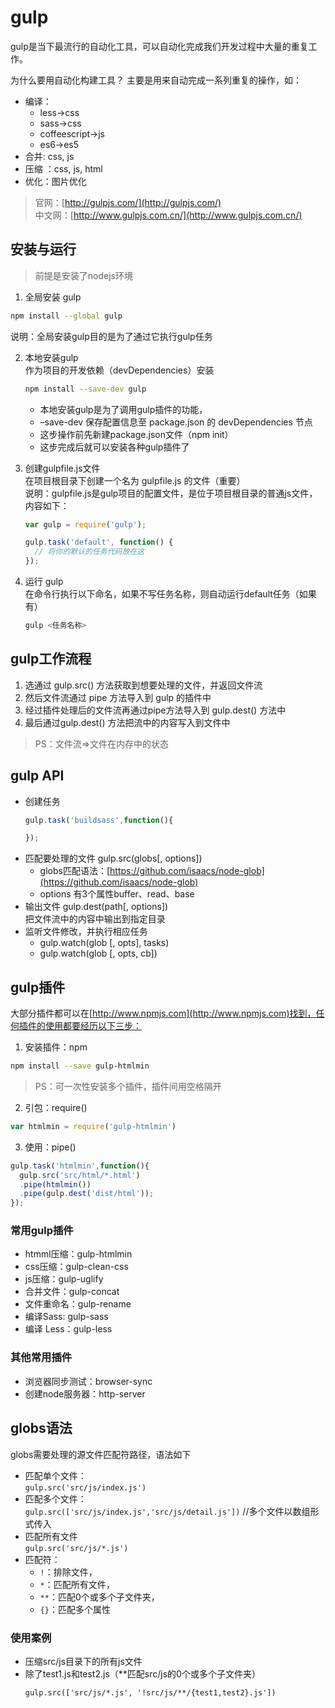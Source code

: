 # gulp
gulp是当下最流行的自动化工具，可以自动化完成我们开发过程中大量的重复工作。

为什么要用自动化构建工具？ 主要是用来自动完成一系列重复的操作，如：
- 编译：
  + less->css
  + sass->css
  + coffeescript->js
  + es6->es5
- 合并: css, js
- 压缩 ：css, js, html
- 优化：图片优化
> 官网：[http://gulpjs.com/](http://gulpjs.com/) <br />
  中文网：[http://www.gulpjs.com.cn/](http://www.gulpjs.com.cn/)

## 安装与运行
> 前提是安装了nodejs环境
1. 全局安装 gulp
  ```bash
  npm install --global gulp
  ```
  说明：全局安装gulp目的是为了通过它执行gulp任务

2. 本地安装gulp <br />
  作为项目的开发依赖（devDependencies）安装
    ```bash
    npm install --save-dev gulp
    ```
    + 本地安装gulp是为了调用gulp插件的功能，
    + –save-dev 保存配置信息至 package.json 的 devDependencies 节点
    + 这步操作前先新建package.json文件（npm init）
    + 这步完成后就可以安装各种gulp插件了

3. 创建gulpfile.js文件 <br />
  在项目根目录下创建一个名为 gulpfile.js 的文件（重要）<br />
  说明：gulpfile.js是gulp项目的配置文件，是位于项目根目录的普通js文件，内容如下：
    ```javascript
    var gulp = require('gulp');

    gulp.task('default', function() {
      // 将你的默认的任务代码放在这
    });
    ```
4. 运行 gulp <br />
  在命令行执行以下命名，如果不写任务名称，则自动运行default任务（如果有）
    ```bash
    gulp <任务名称>
    ```

## gulp工作流程
1. 选通过 gulp.src() 方法获取到想要处理的文件，并返回文件流
2. 然后文件流通过 pipe 方法导入到 gulp 的插件中
3. 经过插件处理后的文件流再通过pipe方法导入到 gulp.dest() 方法中
4. 最后通过gulp.dest() 方法把流中的内容写入到文件中
> PS：文件流=>文件在内存中的状态

## gulp API
- 创建任务
  ```javascript
  gulp.task('buildsass',function(){

  });
  ```
- 匹配要处理的文件
  gulp.src(globs[, options])
    + globs匹配语法：[https://github.com/isaacs/node-glob](https://github.com/isaacs/node-glob)
    + options 有3个属性buffer、read、base
- 输出文件
  gulp.dest(path[, options]) <br />
  把文件流中的内容中输出到指定目录
- 监听文件修改，并执行相应任务
  + gulp.watch(glob [, opts], tasks)
  + gulp.watch(glob [, opts, cb])

## gulp插件
大部分插件都可以在[http://www.npmjs.com](http://www.npmjs.com)找到，任何插件的使用都要经历以下三步：
1. 安装插件：npm
  ```bash
  npm install --save gulp-htmlmin
  ```
  > PS：可一次性安装多个插件，插件间用空格隔开

2. 引包：require()
  ```javascript
  var htmlmin = require('gulp-htmlmin')
  ```
3. 使用：pipe()
  ```javascript
  gulp.task('htmlmin',function(){
    gulp.src('src/html/*.html')
    .pipe(htmlmin())
    .pipe(gulp.dest('dist/html'));
  });
  ```
### 常用gulp插件
- htmml压缩：gulp-htmlmin
- css压缩：gulp-clean-css
- js压缩：gulp-uglify
- 合并文件：gulp-concat
- 文件重命名：gulp-rename
- 编译Sass: gulp-sass
- 编译 Less：gulp-less
### 其他常用插件
- 浏览器同步测试：browser-sync
- 创建node服务器：http-server

## globs语法
globs需要处理的源文件匹配符路径，语法如下
- 匹配单个文件： <br />
  `gulp.src('src/js/index.js')`
- 匹配多个文件： <br />
  `gulp.src(['src/js/index.js','src/js/detail.js'])` //多个文件以数组形式传入
- 匹配所有文件 <br />
  `gulp.src('src/js/*.js')`
- 匹配符：
  + `!`：排除文件，
  + `*`：匹配所有文件，
  + `**`：匹配0个或多个子文件夹，
  + `{}`：匹配多个属性
### 使用案例
- 压缩src/js目录下的所有js文件
- 除了test1.js和test2.js（**匹配src/js的0个或多个子文件夹）
  ```
  gulp.src(['src/js/*.js', '!src/js/**/{test1,test2}.js'])
  ```
